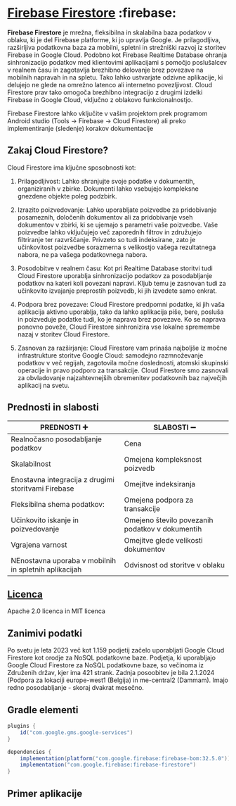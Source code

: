 # [Firebase Firestore](https://firebase.google.com/docs/firestore) :firebase:
**Firebase Firestore** je mrežna, fleksibilna in skalabilna baza podatkov v oblaku, ki je del Firebase platforme, ki jo upravlja Google.
Je prilagodljiva, razširljiva podatkovna baza za mobilni, spletni in strežniški razvoj iz storitev Firebase in Google Cloud. 
Podobno kot Firebase Realtime Database ohranja sinhronizacijo podatkov med klientovimi aplikacijami s pomočjo poslušalcev v realnem času in zagotavlja brezhibno delovanje brez povezave na mobilnih napravah in na spletu. 
Tako lahko ustvarjate odzivne aplikacije, ki delujejo ne glede na omrežno latenco ali internetno povezljivost. 
Cloud Firestore prav tako omogoča brezhibno integracijo z drugimi izdelki Firebase in Google Cloud, vključno z oblakovo funkcionalnostjo.

Firebase Firestore lahko vključite v vašim projektom prek programom Android studio (Tools -> Firebase -> Cloud Firestore) ali preko implementiranje (sledenje) korakov dokumentacije


## Zakaj Cloud Firestore?

Cloud Firestore ima ključne sposobnosti kot:
1. Prilagodljivost:  Lahko shranjujte svoje podatke v dokumentih, organiziranih v zbirke. Dokumenti lahko vsebujejo kompleksne gnezdene objekte poleg podzbirk.

2. Izrazito poizvedovanje: Lahko uporabljate poizvedbe za pridobivanje posameznih, določenih dokumentov ali za pridobivanje vseh dokumentov v zbirki, ki se ujemajo s parametri vaše poizvedbe. Vaše poizvedbe lahko vključujejo več zaporednih filtrov in združujejo filtriranje ter razvrščanje. Privzeto so tudi indeksirane, zato je učinkovitost poizvedbe sorazmerna s velikostjo vašega rezultatnega nabora, ne pa vašega podatkovnega nabora.

3. Posodobitve v realnem času: Kot pri Realtime Database storitvi tudi Cloud Firestore uporablja sinhronizacijo podatkov za posodabljanje podatkov na kateri koli povezani napravi. Kljub temu je zasnovan tudi za učinkovito izvajanje preprostih poizvedb, ki jih izvedete samo enkrat.

4. Podpora brez povezave: Cloud Firestore predpomni podatke, ki jih vaša aplikacija aktivno uporablja, tako da lahko aplikacija piše, bere, posluša in poizveduje podatke tudi, ko je naprava brez povezave. Ko se naprava ponovno poveže, Cloud Firestore sinhronizira vse lokalne spremembe nazaj v storitev Cloud Firestore.

5. Zasnovan za razširjanje: Cloud Firestore vam prinaša najboljše iz močne infrastrukture storitve Google Cloud: samodejno razmnoževanje podatkov v več regijah, zagotovila močne doslednosti, atomski skupinski operacije in pravo podporo za transakcije. Cloud Firestore smo zasnovali za obvladovanje najzahtevnejših obremenitev podatkovnih baz največjih aplikacij na svetu.


## Prednosti in slabosti

| PREDNOSTI :heavy_plus_sign:                                               | SLABOSTI :heavy_minus_sign:                                                                                                          |
|---------------------------------------------------------------------------|--------------------------------------------------------------------------------------------------------------------------------------|
| Realnočasno posodabljanje podatkov                                        | Cena                                                                                                                                 |
| Skalabilnost                                                              | Omejena kompleksnost poizvedb                                                                                                        |
| Enostavna integracija z drugimi storitvami Firebase                       | Omejitve indeksiranja                                                                                                                |
| Fleksibilna shema podatkov:                                               | Omejena podpora za transakcije                                                                                                       |
| Učinkovito iskanje in poizvedovanje                                       | Omejeno število povezanih podatkov v dokumentih                                                                                      |
| Vgrajena varnost                                                          | Omejitve glede velikosti dokumentov                                                                                                  |
| NEnostavna uporaba v mobilnih in spletnih aplikacijah                     | Odvisnost od storitve v oblaku                                                                                                       |

## [Licenca](https://github.com/firebase)
Apache 2.0 licenca in MIT licenca

## Zanimivi podatki

Po svetu je leta 2023 več kot 1.159 podjetij začelo uporabljati Google Cloud Firestore kot orodje za NoSQL podatkovne baze. Podjetja, ki uporabljajo Google Cloud Firestore za NoSQL podatkovne baze, so večinoma iz Združenih držav, kjer ima 421 strank.
Zadnja posoobitev je bila 2.1.2024 (Podpora za lokaciji europe-west1 (Belgija) in me-central2 (Dammam). Imajo redno posodabljanje - skoraj dvakrat mesečno.

## Gradle elementi

```gradle
plugins {
    id("com.google.gms.google-services")
}

dependencies {
    implementation(platform("com.google.firebase:firebase-bom:32.5.0"))
    implementation("com.google.firebase:firebase-firestore")
}
```

## Primer aplikacije

